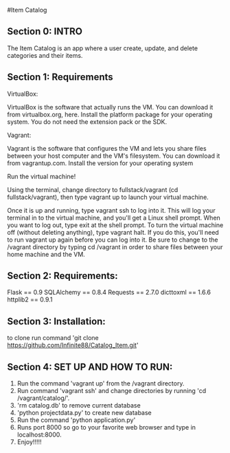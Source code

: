 #Item Catalog

## Section 0: INTRO
   The Item Catalog is an app where a user create, update, and delete categories and
   their items.

## Section 1: Requirements
VirtualBox:

VirtualBox is the software that actually runs the VM. You can download it from virtualbox.org, here. Install the platform package for your operating system.  You do not need the extension pack or the SDK.

Vagrant:

Vagrant is the software that configures the VM and lets you share files between your host computer and the VM's filesystem.  You can download it from vagrantup.com. Install the version for your operating system

Run the virtual machine!

Using the terminal, change directory to fullstack/vagrant (cd fullstack/vagrant), then type vagrant up to launch your virtual machine.

Once it is up and running, type vagrant ssh to log into it. This will log your terminal in to the virtual machine, and you'll get a Linux shell prompt. When you want to log out, type exit at the shell prompt.  To turn the virtual machine off (without deleting anything), type vagrant halt. If you do this, you'll need to run vagrant up again before you can log into it. Be sure to change to the /vagrant directory by typing cd /vagrant in order to share files between your home machine and the VM.

## Section 2: Requirements:
Flask == 0.9
SQLAlchemy == 0.8.4
Requests == 2.7.0
dicttoxml == 1.6.6
httplib2 == 0.9.1

## Section 3: Installation:
to clone run command 'git clone https://github.com/Infinite88/Catalog_Item.git'

## Section 4: SET UP AND HOW TO RUN: 
1. Run the command 'vagrant up' from the /vagrant directory.
2. Run command 'vagrant ssh' and change directories by running 'cd /vagrant/catalog/'.
3. 'rm catalog.db' to remove current database
4. 'python projectdata.py' to create new database
5. Run the command 'python application.py'
6. Runs port 8000 so go to your favorite web browser and type in localhost:8000.
7. Enjoy!!!!! 
